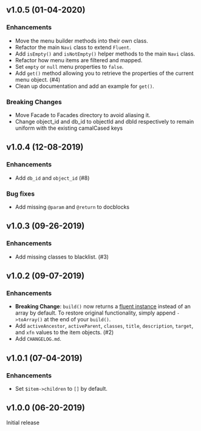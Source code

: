 ## v1.0.5 (01-04-2020)

### Enhancements

- Move the menu builder methods into their own class.
- Refactor the main `Navi` class to extend `Fluent`.
- Add `isEmpty()` and `isNotEmpty()` helper methods to the main `Navi` class.
- Refactor how menu items are filtered and mapped.
- Set `empty` or `null` menu properties to `false`.
- Add `get()` method allowing you to retrieve the properties of the current menu object. (#4)
- Clean up documentation and add an example for `get()`.

### Breaking Changes

- Move Facade to Facades directory to avoid aliasing it.
- Change object_id and db_id to objectId and dbId respectively to remain uniform with the existing camalCased keys

## v1.0.4 (12-08-2019)

### Enhancements

- Add `db_id` and `object_id` (#8)

### Bug fixes

- Add missing `@param` and `@return` to docblocks

## v1.0.3 (09-26-2019)

### Enhancements

- Add missing classes to blacklist. (#3)

## v1.0.2 (09-07-2019)

### Enhancements

- **Breaking Change**: `build()` now returns a [fluent instance](https://laravel.com/api/master/Illuminate/Support/Fluent.html) instead of an array by default. To restore original functionality, simply append `->toArray()` at the end of your `build()`.
- Add `activeAncestor`, `activeParent`, `classes`, `title`, `description`, `target`, and `xfn` values to the item objects. (#2)
- Add `CHANGELOG.md`.

## v1.0.1 (07-04-2019)

### Enhancements

- Set `$item->children` to `[]` by default.

## v1.0.0 (06-20-2019)

Initial release
